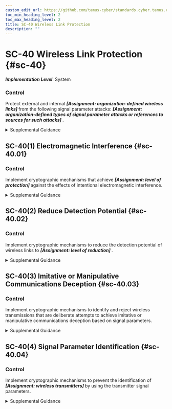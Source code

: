 ```yaml
---
custom_edit_url: https://github.com/tamus-cyber/standards.cyber.tamus.edu/tree/main/static/content/tamus.edu/TAMUS_profile.xml
toc_min_heading_level: 2
toc_max_heading_level: 2
title: SC-40 Wireless Link Protection
description: ""
---
```


# SC-40 Wireless Link Protection {#sc-40}

_**Implementation Level**_: System

### Control

Protect external and internal <strong> <em>[Assignment: organization-defined wireless links]</em> </strong> from the following signal parameter attacks: <strong> <em>[Assignment: organization-defined types of signal parameter attacks or references to sources for such attacks]</em> </strong>.

<details>
  <summary>Supplemental Guidance</summary>

Wireless link protection applies to internal and external wireless communication links that may be visible to individuals who are not authorized system users. Adversaries can exploit the signal parameters of wireless links if such links are not adequately protected. There are many ways to exploit the signal parameters of wireless links to gain intelligence, deny service, or spoof system users. Protection of wireless links reduces the impact of attacks that are unique to wireless systems. If organizations rely on commercial service providers for transmission services as commodity items rather than as fully dedicated services, it may not be possible to implement wireless link protections to the extent necessary to meet organizational security requirements.

</details>

## SC-40(1) Electromagnetic Interference {#sc-40.01}

### Control

Implement cryptographic mechanisms that achieve <strong> <em>[Assignment: level of protection]</em> </strong> against the effects of intentional electromagnetic interference.

<details>
  <summary>Supplemental Guidance</summary>

The implementation of cryptographic mechanisms for electromagnetic interference protects systems against intentional jamming that might deny or impair communications by ensuring that wireless spread spectrum waveforms used to provide anti-jam protection are not predictable by unauthorized individuals. The implementation of cryptographic mechanisms may also coincidentally mitigate the effects of unintentional jamming due to interference from legitimate transmitters that share the same spectrum. Mission requirements, projected threats, concept of operations, and laws, executive orders, directives, regulations, policies, and standards determine levels of wireless link availability, cryptography needed, and performance.

</details>

## SC-40(2) Reduce Detection Potential {#sc-40.02}

### Control

Implement cryptographic mechanisms to reduce the detection potential of wireless links to <strong> <em>[Assignment: level of reduction]</em> </strong>.

<details>
  <summary>Supplemental Guidance</summary>

The implementation of cryptographic mechanisms to reduce detection potential is used for covert communications and to protect wireless transmitters from geo-location. It also ensures that the spread spectrum waveforms used to achieve a low probability of detection are not predictable by unauthorized individuals. Mission requirements, projected threats, concept of operations, and applicable laws, executive orders, directives, regulations, policies, and standards determine the levels to which wireless links are undetectable.

</details>

## SC-40(3) Imitative or Manipulative Communications Deception {#sc-40.03}

### Control

Implement cryptographic mechanisms to identify and reject wireless transmissions that are deliberate attempts to achieve imitative or manipulative communications deception based on signal parameters.

<details>
  <summary>Supplemental Guidance</summary>

The implementation of cryptographic mechanisms to identify and reject imitative or manipulative communications ensures that the signal parameters of wireless transmissions are not predictable by unauthorized individuals. Such unpredictability reduces the probability of imitative or manipulative communications deception based on signal parameters alone.

</details>

## SC-40(4) Signal Parameter Identification {#sc-40.04}

### Control

Implement cryptographic mechanisms to prevent the identification of <strong> <em>[Assignment: wireless transmitters]</em> </strong> by using the transmitter signal parameters.

<details>
  <summary>Supplemental Guidance</summary>

The implementation of cryptographic mechanisms to prevent the identification of wireless transmitters protects against the unique identification of wireless transmitters for the purposes of intelligence exploitation by ensuring that anti-fingerprinting alterations to signal parameters are not predictable by unauthorized individuals. It also provides anonymity when required. Radio fingerprinting techniques identify the unique signal parameters of transmitters to fingerprint such transmitters for purposes of tracking and mission or user identification.

</details>

